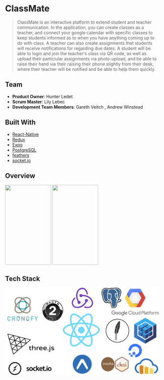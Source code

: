 # ClassMate

> ClassMate is an interactive platform to extend student and teacher communication. In the application, you can create classes as a teacher, and connect your google calendar with specific classes to keep students informed as to when you have anything coming up to do with class. A teacher can also create assignments that students will receive notifications for regarding due dates. A student will be able to login and join the teacher's class via QR code, as well as upload their particiular assignments via photo-upload, and be able to raise their hand via their raising their phone slightly from their desk, where their teacher will be notified and be able to help them quickly.

## Team

  - __Product Owner__: Hunter Ledet
  - __Scrum Master__: Lily Lebec
  - __Development Team Members__: Gareth Veitch , Andrew Winstead

## Built With

* [React-Native](https://facebook.github.io/react-native/)
* [Redux](https://redux.js.org/)
* [Expo](https://expo.io/)
* [PostgreSQL](https://www.postgresql.org/)
* [feathers](https://feathersjs.com/)
* [socket.io](https://socket.io/)

## Overview

<img src="student.gif" class="img-fluid" height="260" width="150" alt="">
<img src="teacher.gif" class="img-fluid" height="260" width="150" alt="">

## Tech Stack
![VIEW](tech2.png)